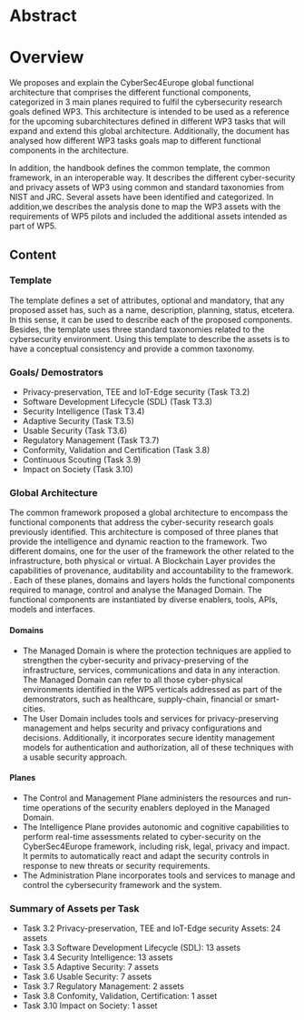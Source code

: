 # Abstract


# Overview
We proposes and explain the CyberSec4Europe global functional architecture that comprises the different functional components, categorized in 3 main planes required to fulfil the cybersecurity research goals defined WP3. This architecture is intended to be used as a reference for the upcoming subarchitectures defined in different WP3 tasks that will expand and extend this global architecture. Additionally, the document has analysed how different WP3 tasks goals map to different functional components in the architecture.

In addition, the handbook defines the common template, the common framework, in an interoperable way. It describes the different cyber-security and privacy assets of WP3 using common and standard taxonomies from NIST and JRC. Several assets have been identified and categorized. In addition,we describes the analysis done to map the WP3 assets with the requirements of WP5 pilots and included the additional assets intended as part of WP5.

## Content

### Template
The template defines a set of attributes, optional and mandatory, that any proposed asset has, such as a name,
description, planning, status, etcetera. In this sense, it can be used to describe each of the proposed
components. Besides, the template uses three standard taxonomies related to the cybersecurity environment.
Using this template to describe the assets is to have a conceptual consistency and provide a common
taxonomy.

### Goals/ Demostrators

* Privacy-preservation, TEE and IoT-Edge security (Task T3.2)
* Software Development Lifecycle (SDL) (Task T3.3)
* Security Intelligence (Task T3.4)
* Adaptive Security (Task T3.5)
* Usable Security (Task T3.6)
* Regulatory Management (Task T3.7) 
* Conformity, Validation and Certification (Task 3.8)
* Continuous Scouting (Task 3.9)
* Impact on Society (Task 3.10)

### Global Architecture


The common framework proposed a global architecture to encompass the functional components that
address the cyber-security research goals previously identified. This architecture is composed of three planes that provide the intelligence and dynamic reaction to the framework. Two different domains, one for the user of the framework the other
related to the infrastructure, both physical or virtual. A Blockchain Layer provides the capabilities of
provenance, auditability and accountability to the framework. . Each of these planes, domains and layers
holds the functional components required to manage, control and analyse the Managed Domain. The
functional components are instantiated by diverse enablers, tools, APIs, models and interfaces.
#### Domains
* The Managed Domain is where the protection techniques are applied to strengthen the cyber-security and
privacy-preserving of the infrastructure, services, communications and data in any interaction. The Managed
Domain can refer to all those cyber-physical environments identified in the WP5 verticals addressed as part
of the demonstrators, such as healthcare, supply-chain, financial or smart-cities.
* The User Domain includes tools and services for privacy-preserving management and helps security and
privacy configurations and decisions. Additionally, it incorporates secure identity management models for
authentication and authorization, all of these techniques with a usable security approach.
#### Planes 
* The Control and Management Plane administers the resources and run-time operations of the security
enablers deployed in the Managed Domain. 
* The Intelligence Plane provides autonomic and cognitive capabilities to perform real-time assessments
related to cyber-security on the CyberSec4Europe framework, including risk, legal, privacy and impact. It
permits to automatically react and adapt the security controls in response to new threats or security
requirements. 
* The Administration Plane incorporates tools and services to manage and control the cybersecurity
framework and the system.

### Summary of Assets per Task
* Task 3.2 Privacy-preservation, TEE and IoT-Edge security Assets: 24 assets
* Task 3.3 Software Development Lifecycle (SDL): 13 assets
* Task 3.4 Security Intelligence: 13 assets
* Task 3.5 Adaptive Security: 7 assets
* Task 3.6 Usable Security: 7 assets
* Task 3.7 Regulatory Management: 2 assets
* Task 3.8 Confomity, Validation, Certification: 1 asset
* Task 3.10 Impact on Society: 1 asset
